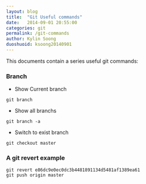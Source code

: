 ```yaml
---
layout: blog
title:  "Git Useful commands"
date:   2014-09-01 20:55:00
categories: git
permalink: /git-commands
author: Kylin Soong
duoshuoid: ksoong20140901
---
```


This documents contain a series useful git commands:

### Branch

* Show Current branch

~~~
git branch
~~~

* Show all branchs

~~~
git branch -a
~~~

* Switch to exist branch

~~~
git checkout master
~~~

### A git revert example

~~~
git revert e86dc9e0ec0dc3b4481891134d5481af1389ea61
git push origin master
~~~
